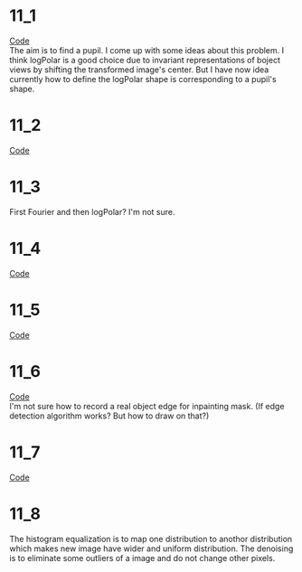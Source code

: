 # 11_1
[Code](./11_1)  
The aim is to find a pupil. I come up with some ideas about this problem. I think logPolar is a good choice due to invariant representations of boject views by shifting the transformed image's center. But I have now idea currently how to define the logPolar shape is corresponding to a pupil's shape.
#

# 11_2
[Code](./11_2)  
#

# 11_3
First Fourier and then logPolar? I'm not sure. 
#

# 11_4
[Code](./11_4)  
#

# 11_5
[Code](./11_5)
#

# 11_6
[Code](./11_6)  
I'm not sure how to record a real object edge for inpainting mask. (If edge detection algorithm works? But how to draw on that?)
#

# 11_7
[Code](./11_7)  
#

# 11_8
The histogram equalization is to map one distribution to anothor distribution which makes new image have wider and uniform distribution. The denoising is to eliminate some outliers of a image and do not change other pixels.
#